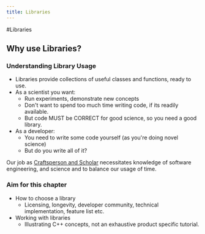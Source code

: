 ```yaml
---
title: Libraries
---
```


#Libraries

## Why use Libraries?

### Understanding Library Usage

* Libraries provide collections of useful classes and functions, ready to use.
* As a scientist you want:
    * Run experiments, demonstrate new concepts
    * Don't want to spend too much time writing code, if its readily available.
    * But code MUST be CORRECT for good science, so you need a good library.
* As a developer:
    * You need to write some code yourself (as you're doing novel science)
    * But do you write all of it?

Our job as [Craftsperson and Scholar][Craftsperson] necessitates knowledge of software engineering, and science and to balance our usage of time.


### Aim for this chapter

* How to choose a library
    * Licensing, longevity, developer community, technical implementation, feature list etc.
* Working with libraries
    * Illustrating C++ concepts, not an exhaustive product specific tutorial.

[Craftsperson]: http://www.software.ac.uk/blog/2012-11-09-craftsperson-and-scholar
